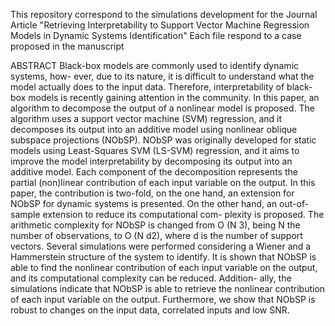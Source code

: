 This repository correspond to the simulations development for the Journal Article 
"Retrieving Interpretability to Support Vector Machine Regression Models in Dynamic 
Systems Identification" Each file respond to a case proposed in the manuscript

ABSTRACT
Black-box models are commonly used to identify dynamic systems, how-
ever, due to its nature, it is difficult to understand what the model actually
does to the input data. Therefore, interpretability of black-box models is
recently gaining attention in the community. In this paper, an algorithm to
decompose the output of a nonlinear model is proposed. The algorithm uses a
support vector machine (SVM) regression, and it decomposes its output into
an additive model using nonlinear oblique subspace projections (NObSP).
NObSP was originally developed for static models using Least-Squares SVM
(LS-SVM) regression, and it aims to improve the model interpretability by
decomposing its output into an additive model. Each component of the
decomposition represents the partial (non)linear contribution of each input
variable on the output. In this paper, the contribution is two-fold, on the
one hand, an extension for NObSP for dynamic systems is presented. On
the other hand, an out-of-sample extension to reduce its computational com-
plexity is proposed. The arithmetic complexity for NObSP is changed from
O (N 3), being N the number of observations, to O (N d2), where d is the
number of support vectors. Several simulations were performed considering
a Wiener and a Hammerstein structure of the system to identify. It is shown
that NObSP is able to find the nonlinear contribution of each input variable
on the output, and its computational complexity can be reduced. Addition-
ally, the simulations indicate that NObSP is able to retrieve the nonlinear
contribution of each input variable on the output. Furthermore, we show
that NObSP is robust to changes on the input data, correlated inputs and
low SNR.
